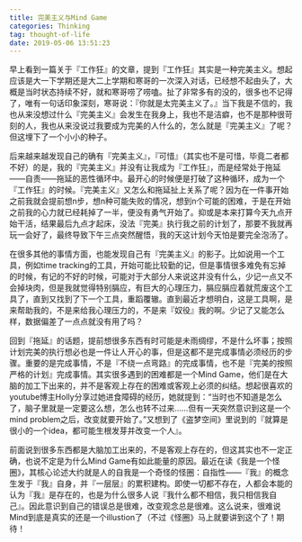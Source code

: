 ```yaml
---
title: 完美主义与Mind Game
categories: Thinking
tag: thought-of-life
date: 2019-05-06 13:51:23
---
```


早上看到一篇关于『工作狂』的文章，提到『工作狂』其实是一种完美主义。想起应该是大一下学期还是大二上学期和寒哥的一次深入对话，已经想不起由头了，大概是当时状态持续不好，就和寒哥唠了唠嗑。扯了非常多有的没的，很多也不记得了，唯有一句话印象深刻，寒哥说：『你就是太完美主义了。』当下我是不信的，我也从来没想过什么『完美主义』会发生在我身上，我也不是洁癖，也不是那种很苛刻的人，我也从来没说过我要成为完美的人什么的，怎么就是『完美主义』了呢？但这埋下了一个小小的种子。

后来越来越发现自己的确有『完美主义』，『可惜』（其实也不是可惜，毕竟二者都不好）的是，我的『完美主义』并没有让我成为『工作狂』，而是经常处于拖延——自责——拖延的恶性循环中。最开心的时候便是打破了这种循环，成为一个『工作狂』的时候。『完美主义』又怎么和拖延扯上关系了呢？因为在一件事开始之前我就会提前想n步，想n种可能失败的情况，想到n个可能的困难，于是在开始之前我的心力就已经耗掉了一半，便没有勇气开始了。抑或是本来打算今天九点开始干活，结果最后九点才起床，没法『完美』执行我之前的计划了，那要不我就再玩一会好了，最终导致下午三点突然醒悟，我的天这计划今天怕是要完全泡汤了。

在很多其他的事情方面，也能发现自己有『完美主义』的影子。比如说用一个工具，例如time tracking的工具，开始可能比较勤的记，但是事情很多难免有忘掉的时候，有记的不好的时候，可能对于大部分人来说这并没有什么，少记一点又不会掉块肉，但是我就觉得特别膈应，有巨大的心理压力，膈应膈应着就荒废这个工具了，直到又找到了下一个工具，重蹈覆辙。直到最近才想明白，这是工具啊，是来帮助我的，不是来给我心理压力的，不是来『奴役』我的啊。少记了又能怎么样，数据偏差了一点点就没有用了吗？

回到『拖延』的话题，提前想很多东西有时可能是未雨绸缪，不是什么坏事；按照计划完美的执行想必也是一件让人开心的事，但是这都不是完成事情必须经历的步骤。重要的是完成事情，不是『不绕一点弯路』的完成事情，也不是『完美的按照严格的计划』完成事情。其实很多遇到的困难都是一个Mind Game，他们是在大脑的加工下出来的，并不是客观上存在的困难或客观上必须的纠结。想起很喜欢的youtube博主Holly分享过她进食障碍的经历，她就提到：“当时也不知道是怎么了，脑子里就是一定要这么想，怎么也转不过来……但有一天突然意识到这是一个mind problem之后，改变就要开始了。”又想到了《盗梦空间》里说到的『就算是很小的一个idea，都可能生根发芽并改变一个人』。

前面说到很多东西都是大脑加工出来的，不是客观上存在的，但这其实也不一定正确，也说不定是为什么Mind Game有如此能量的原因。最近在读《我是一个怪圈》，其核心论述大约就是人的自我是一个奇怪的怪圈：自指性——『我』的概念生发于『我』自身，并『一层层』的累积建构。即使一切都不存在，人都会本能的认为『我』是存在的，也是为什么很多人说『我什么都不相信，我只相信我自己』。因此意识到自己的错误总是很难，改变观念总是很难。这么说来，很难说Mind到底是真实的还是一个illustion了（不过《怪圈》马上就要讲到这个了！期待！